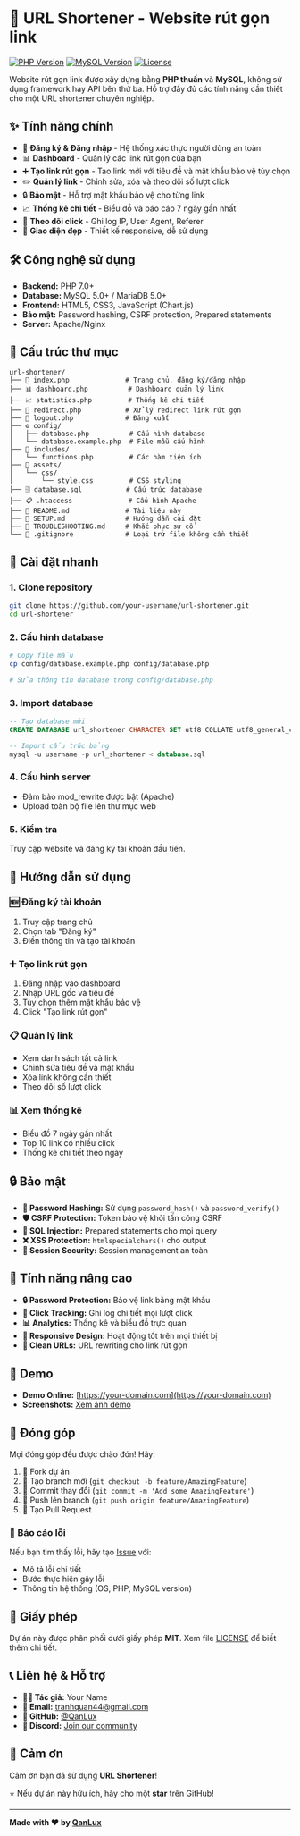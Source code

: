 # 🔗 URL Shortener - Website rút gọn link

[![PHP Version](https://img.shields.io/badge/PHP-7.0+-blue.svg)](https://php.net)
[![MySQL Version](https://img.shields.io/badge/MySQL-5.0+-green.svg)](https://mysql.com)
[![License](https://img.shields.io/badge/License-MIT-yellow.svg)](LICENSE)

Website rút gọn link được xây dựng bằng **PHP thuần** và **MySQL**, không sử dụng framework hay API bên thứ ba. Hỗ trợ đầy đủ các tính năng cần thiết cho một URL shortener chuyên nghiệp.

## ✨ Tính năng chính

- 🔐 **Đăng ký & Đăng nhập** - Hệ thống xác thực người dùng an toàn
- 📊 **Dashboard** - Quản lý các link rút gọn của bạn
- ➕ **Tạo link rút gọn** - Tạo link mới với tiêu đề và mật khẩu bảo vệ tùy chọn
- ✏️ **Quản lý link** - Chỉnh sửa, xóa và theo dõi số lượt click
- 🔒 **Bảo mật** - Hỗ trợ mật khẩu bảo vệ cho từng link
- 📈 **Thống kê chi tiết** - Biểu đồ và báo cáo 7 ngày gần nhất
- 📝 **Theo dõi click** - Ghi log IP, User Agent, Referer
- 🎨 **Giao diện đẹp** - Thiết kế responsive, dễ sử dụng

## 🛠️ Công nghệ sử dụng

- **Backend:** PHP 7.0+
- **Database:** MySQL 5.0+ / MariaDB 5.0+
- **Frontend:** HTML5, CSS3, JavaScript (Chart.js)
- **Bảo mật:** Password hashing, CSRF protection, Prepared statements
- **Server:** Apache/Nginx

## 📁 Cấu trúc thư mục

```
url-shortener/
├── 📄 index.php              # Trang chủ, đăng ký/đăng nhập
├── 📊 dashboard.php          # Dashboard quản lý link
├── 📈 statistics.php         # Thống kê chi tiết
├── 🔗 redirect.php           # Xử lý redirect link rút gọn
├── 🚪 logout.php             # Đăng xuất
├── ⚙️ config/
│   ├── database.php          # Cấu hình database
│   └── database.example.php  # File mẫu cấu hình
├── 🔧 includes/
│   └── functions.php         # Các hàm tiện ích
├── 🎨 assets/
│   └── css/
│       └── style.css         # CSS styling
├── 🗄️ database.sql           # Cấu trúc database
├── 📋 .htaccess              # Cấu hình Apache
├── 📖 README.md              # Tài liệu này
├── 🚀 SETUP.md               # Hướng dẫn cài đặt
├── 🔧 TROUBLESHOOTING.md     # Khắc phục sự cố
└── 🚫 .gitignore             # Loại trừ file không cần thiết
```

## 🚀 Cài đặt nhanh

### 1. Clone repository
```bash
git clone https://github.com/your-username/url-shortener.git
cd url-shortener
```

### 2. Cấu hình database
```bash
# Copy file mẫu
cp config/database.example.php config/database.php

# Sửa thông tin database trong config/database.php
```

### 3. Import database
```sql
-- Tạo database mới
CREATE DATABASE url_shortener CHARACTER SET utf8 COLLATE utf8_general_ci;

-- Import cấu trúc bảng
mysql -u username -p url_shortener < database.sql
```

### 4. Cấu hình server
- Đảm bảo mod_rewrite được bật (Apache)
- Upload toàn bộ file lên thư mục web

### 5. Kiểm tra
Truy cập website và đăng ký tài khoản đầu tiên.

## 📖 Hướng dẫn sử dụng

### 🆕 Đăng ký tài khoản
1. Truy cập trang chủ
2. Chọn tab "Đăng ký"
3. Điền thông tin và tạo tài khoản

### ➕ Tạo link rút gọn
1. Đăng nhập vào dashboard
2. Nhập URL gốc và tiêu đề
3. Tùy chọn thêm mật khẩu bảo vệ
4. Click "Tạo link rút gọn"

### 📋 Quản lý link
- Xem danh sách tất cả link
- Chỉnh sửa tiêu đề và mật khẩu
- Xóa link không cần thiết
- Theo dõi số lượt click

### 📊 Xem thống kê
- Biểu đồ 7 ngày gần nhất
- Top 10 link có nhiều click
- Thống kê chi tiết theo ngày

## 🔒 Bảo mật

- **🔐 Password Hashing:** Sử dụng `password_hash()` và `password_verify()`
- **🛡️ CSRF Protection:** Token bảo vệ khỏi tấn công CSRF
- **💉 SQL Injection:** Prepared statements cho mọi query
- **❌ XSS Protection:** `htmlspecialchars()` cho output
- **🔑 Session Security:** Session management an toàn

## 🌟 Tính năng nâng cao

- **🔒 Password Protection:** Bảo vệ link bằng mật khẩu
- **📝 Click Tracking:** Ghi log chi tiết mọi lượt click
- **📊 Analytics:** Thống kê và biểu đồ trực quan
- **📱 Responsive Design:** Hoạt động tốt trên mọi thiết bị
- **🔗 Clean URLs:** URL rewriting cho link rút gọn

## 🚀 Demo

- **Demo Online:** [https://your-domain.com](https://your-domain.com)
- **Screenshots:** [Xem ảnh demo](docs/screenshots.md)

## 🤝 Đóng góp

Mọi đóng góp đều được chào đón! Hãy:

1. 🍴 Fork dự án
2. 🌿 Tạo branch mới (`git checkout -b feature/AmazingFeature`)
3. 💾 Commit thay đổi (`git commit -m 'Add some AmazingFeature'`)
4. 🚀 Push lên branch (`git push origin feature/AmazingFeature`)
5. 📝 Tạo Pull Request

### 🐛 Báo cáo lỗi

Nếu bạn tìm thấy lỗi, hãy tạo [Issue](https://github.com/QanLux/link-shortener/issues) với:
- Mô tả lỗi chi tiết
- Bước thực hiện gây lỗi
- Thông tin hệ thống (OS, PHP, MySQL version)

## 📄 Giấy phép

Dự án này được phân phối dưới giấy phép **MIT**. Xem file [LICENSE](LICENSE) để biết thêm chi tiết.

## 📞 Liên hệ & Hỗ trợ

- **👨‍💻 Tác giả:** Your Name
- **📧 Email:** tranhquan44@gmail.com
- **🐙 GitHub:** [@QanLux](https://github.com/QanLux)
- **💬 Discord:** [Join our community](https://discord.gg/your-server)

## 🙏 Cảm ơn

Cảm ơn bạn đã sử dụng **URL Shortener**! 

⭐ Nếu dự án này hữu ích, hãy cho một **star** trên GitHub!

---

**Made with ❤️ by [QanLux](https://github.com/QanLux)**


